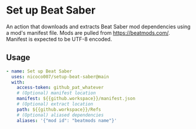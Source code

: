 # Set up Beat Saber

An action that downloads and extracts Beat Saber mod dependencies using a mod's manifest file. Mods are pulled from https://beatmods.com/.
Manifest is expected to be UTF-8 encoded.

## Usage

```yaml
- name: Set up Beat Saber
  uses: nicoco007/setup-beat-saber@main
  with:
    access-token: github_pat_whatever
    # (Optional) manifest location
    manifest: ${{github.workspace}}/manifest.json
    # (Optional) extract location
    path: ${{github.workspace}}/Refs
    # (Optional) aliased dependencies
    aliases: '{"mod id": "beatmods name"}'
```
